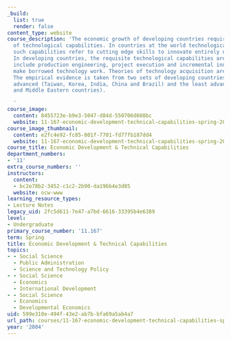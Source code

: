 ```yaml
---
_build:
  list: true
  render: false
content_type: website
course_description: 'The economic growth of developing countries requires the acquisition
  of technological capabilities. In countries at the world technological frontier,
  such capabilities refer to cutting edge skills to innovate entirely new products.
  In developing countries, the requisite technological capabilities are broader, and
  include production engineering, project execution and incremental innovation to
  make borrowed technology work. Theories of technology acquisition are examined.
  The empirical evidence is taken from two sets of developing countries; the most
  advanced (Taiwan, Korea, India, China and Brazil) and the least advanced (Africa
  and Middle Eastern countries).

  '
course_image:
  content: 8455723e-b9e3-5047-d84d-550706d608bc
  website: 11-167-economic-development-technical-capabilities-spring-2004
course_image_thumbnail:
  content: e2fc4e92-fc85-801f-7701-fd77fb187dd4
  website: 11-167-economic-development-technical-capabilities-spring-2004
course_title: Economic Development & Technical Capabilities
department_numbers:
- '11'
extra_course_numbers: ''
instructors:
  content:
  - bc2e78b2-3452-c1c2-2b90-da196b4e3d85
  website: ocw-www
learning_resource_types:
- Lecture Notes
legacy_uid: 2fc5d611-7e47-a7bd-6616-33395b4e6389
level:
- Undergraduate
primary_course_number: '11.167'
term: Spring
title: Economic Development & Technical Capabilities
topics:
- - Social Science
  - Public Administration
  - Science and Technology Policy
- - Social Science
  - Economics
  - International Development
- - Social Science
  - Economics
  - Developmental Economics
uid: 599e310e-494f-43e2-ab7b-bfa69a5ab4a7
url_path: courses/11-167-economic-development-technical-capabilities-spring-2004
year: '2004'
---
```

